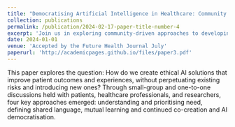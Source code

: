 ```yaml
---
title: "Democratising Artificial Intelligence in Healthcare: Community Driven Approaches for Ethical Solutions."
collection: publications
permalink: /publication/2024-02-17-paper-title-number-4
excerpt: 'Join us in exploring community-driven approaches to developing ethical AI for healthcare applications.'
date: 2024-01-01
venue: 'Accepted by the Future Health Journal July'
paperurl: 'http://academicpages.github.io/files/paper3.pdf'
---
```


This paper explores the question: How do we create ethical AI solutions that improve patient outcomes and experiences, without perpetuating existing risks and introducing new ones? Through small-group and one-to-one discussions held with patients, healthcare professionals, and researchers, four key approaches emerged: understanding and prioritising need, defining shared language, mutual learning and continued co-creation and AI democratisation. 

